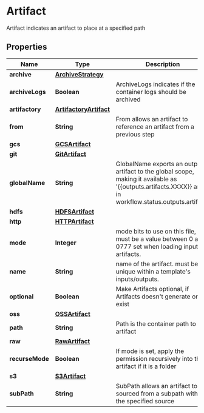 

# Artifact

Artifact indicates an artifact to place at a specified path
## Properties

Name | Type | Description | Notes
------------ | ------------- | ------------- | -------------
**archive** | [**ArchiveStrategy**](ArchiveStrategy.md) |  |  [optional]
**archiveLogs** | **Boolean** | ArchiveLogs indicates if the container logs should be archived |  [optional]
**artifactory** | [**ArtifactoryArtifact**](ArtifactoryArtifact.md) |  |  [optional]
**from** | **String** | From allows an artifact to reference an artifact from a previous step |  [optional]
**gcs** | [**GCSArtifact**](GCSArtifact.md) |  |  [optional]
**git** | [**GitArtifact**](GitArtifact.md) |  |  [optional]
**globalName** | **String** | GlobalName exports an output artifact to the global scope, making it available as &#39;{{outputs.artifacts.XXXX}} and in workflow.status.outputs.artifacts |  [optional]
**hdfs** | [**HDFSArtifact**](HDFSArtifact.md) |  |  [optional]
**http** | [**HTTPArtifact**](HTTPArtifact.md) |  |  [optional]
**mode** | **Integer** | mode bits to use on this file, must be a value between 0 and 0777 set when loading input artifacts. |  [optional]
**name** | **String** | name of the artifact. must be unique within a template&#39;s inputs/outputs. | 
**optional** | **Boolean** | Make Artifacts optional, if Artifacts doesn&#39;t generate or exist |  [optional]
**oss** | [**OSSArtifact**](OSSArtifact.md) |  |  [optional]
**path** | **String** | Path is the container path to the artifact |  [optional]
**raw** | [**RawArtifact**](RawArtifact.md) |  |  [optional]
**recurseMode** | **Boolean** | If mode is set, apply the permission recursively into the artifact if it is a folder |  [optional]
**s3** | [**S3Artifact**](S3Artifact.md) |  |  [optional]
**subPath** | **String** | SubPath allows an artifact to be sourced from a subpath within the specified source |  [optional]



